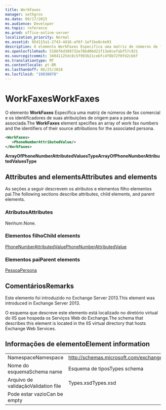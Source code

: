 ```yaml
---
title: WorkFaxes
manager: sethgros
ms.date: 09/17/2015
ms.audience: Developer
ms.topic: reference
ms.prod: office-online-server
localization_priority: Normal
ms.assetid: 95d115a1-2743-4416-af6f-1ef1be8c4e93
description: O elemento WorkFaxes Especifica uma matriz de números de fax comercial e os identificadores de suas atribuições de origem para a pessoa associada.
ms.openlocfilehash: 5186f6d389732e78bd06d21f13e8cefabf57c921
ms.sourcegitcommit: 34041125dc8c5f993b21cebfc4f8b72f0fd2cb6f
ms.translationtype: MT
ms.contentlocale: pt-BR
ms.lasthandoff: 06/25/2018
ms.locfileid: "19838078"
---
```

# <a name="workfaxes"></a><span data-ttu-id="62553-103">WorkFaxes</span><span class="sxs-lookup"><span data-stu-id="62553-103">WorkFaxes</span></span>

<span data-ttu-id="62553-104">O elemento **WorkFaxes** Especifica uma matriz de números de fax comercial e os identificadores de suas atribuições de origem para a pessoa associada.</span><span class="sxs-lookup"><span data-stu-id="62553-104">The **WorkFaxes** element specifies an array of work fax numbers and the identifiers of their source attributions for the associated persona.</span></span> 
  
```XML
<WorkFaxes>
   <PhoneNumberAttributedValue/>
</WorkFaxes>
```

 <span data-ttu-id="62553-105">**ArrayOfPhoneNumberAttributedValuesType**</span><span class="sxs-lookup"><span data-stu-id="62553-105">**ArrayOfPhoneNumberAttributedValuesType**</span></span>
## <a name="attributes-and-elements"></a><span data-ttu-id="62553-106">Attributes and elements</span><span class="sxs-lookup"><span data-stu-id="62553-106">Attributes and elements</span></span>

<span data-ttu-id="62553-107">As seções a seguir descrevem os atributos e elementos filho elementos pai.</span><span class="sxs-lookup"><span data-stu-id="62553-107">The following sections describe attributes, child elements, and parent elements.</span></span>
  
### <a name="attributes"></a><span data-ttu-id="62553-108">Atributos</span><span class="sxs-lookup"><span data-stu-id="62553-108">Attributes</span></span>

<span data-ttu-id="62553-109">Nenhum.</span><span class="sxs-lookup"><span data-stu-id="62553-109">None.</span></span>
  
### <a name="child-elements"></a><span data-ttu-id="62553-110">Elementos filho</span><span class="sxs-lookup"><span data-stu-id="62553-110">Child elements</span></span>

[<span data-ttu-id="62553-111">PhoneNumberAttributedValue</span><span class="sxs-lookup"><span data-stu-id="62553-111">PhoneNumberAttributedValue</span></span>](phonenumberattributedvalue.md)
  
### <a name="parent-elements"></a><span data-ttu-id="62553-112">Elementos pai</span><span class="sxs-lookup"><span data-stu-id="62553-112">Parent elements</span></span>

[<span data-ttu-id="62553-113">Pessoa</span><span class="sxs-lookup"><span data-stu-id="62553-113">Persona</span></span>](persona.md)
  
## <a name="remarks"></a><span data-ttu-id="62553-114">Comentários</span><span class="sxs-lookup"><span data-stu-id="62553-114">Remarks</span></span>

<span data-ttu-id="62553-115">Este elemento foi introduzido no Exchange Server 2013.</span><span class="sxs-lookup"><span data-stu-id="62553-115">This element was introduced in Exchange Server 2013.</span></span>
  
<span data-ttu-id="62553-116">O esquema que descreve este elemento está localizado no diretório virtual do IIS que hospeda os Serviços Web do Exchange.</span><span class="sxs-lookup"><span data-stu-id="62553-116">The schema that describes this element is located in the IIS virtual directory that hosts Exchange Web Services.</span></span>
  
## <a name="element-information"></a><span data-ttu-id="62553-117">Informações de elemento</span><span class="sxs-lookup"><span data-stu-id="62553-117">Element information</span></span>

|||
|:-----|:-----|
|<span data-ttu-id="62553-118">Namespace</span><span class="sxs-lookup"><span data-stu-id="62553-118">Namespace</span></span>  <br/> |http://schemas.microsoft.com/exchange/services/2006/types  <br/> |
|<span data-ttu-id="62553-119">Nome do esquema</span><span class="sxs-lookup"><span data-stu-id="62553-119">Schema name</span></span>  <br/> |<span data-ttu-id="62553-120">Esquema de tipos</span><span class="sxs-lookup"><span data-stu-id="62553-120">Types schema</span></span>  <br/> |
|<span data-ttu-id="62553-121">Arquivo de validação</span><span class="sxs-lookup"><span data-stu-id="62553-121">Validation file</span></span>  <br/> |<span data-ttu-id="62553-122">Types.xsd</span><span class="sxs-lookup"><span data-stu-id="62553-122">Types.xsd</span></span>  <br/> |
|<span data-ttu-id="62553-123">Pode estar vazio</span><span class="sxs-lookup"><span data-stu-id="62553-123">Can be empty</span></span>  <br/> ||
   

